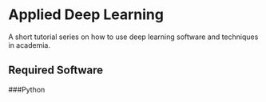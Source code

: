 # Applied Deep Learning
A short tutorial series on how to use deep learning software and techniques in academia.

## Required Software
###Python
